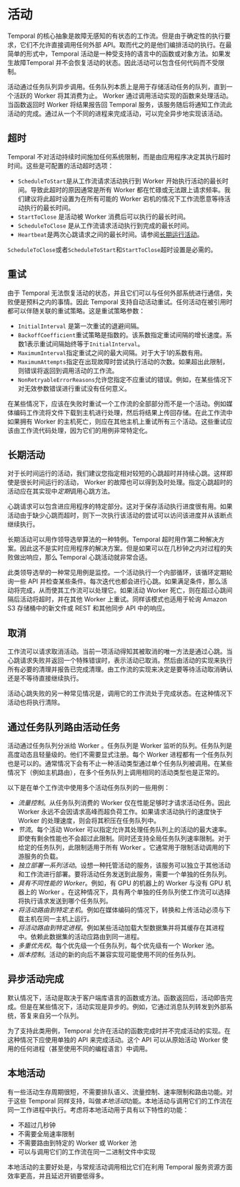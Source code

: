 # 活动

Temporal 的核心抽象是故障无感知的有状态的工作流。但是由于确定性的执行要求，它们不允许直接调用任何外部 API。取而代之的是他们编排活动的执行。在最简单的形式中，Temporal 活动是一种受支持的语言中的函数或对象方法。如果发生故障Temporal 并不会恢复活动的状态。因此活动可以包含任何代码而不受限制。

活动通过任务队列异步调用。任务队列本质上是用于存储活动任务的队列，直到一个活跃的 Worker 将其消费为止。 Worker 通过调用活动实现的函数来处理活动。当函数返回时 Worker 将结果报告回 Temporal 服务，该服务随后将通知工作流此活动的完成。通过从一个不同的进程来完成活动，可以完全异步地实现该活动。

## 超时

Temporal 不对活动持续时间施加任何系统限制，而是由应用程序决定其执行超时时间。这些是可配置的活动超时选项：

- `ScheduleToStart`是从工作流请求活动执行到 Worker 开始执行活动的最长时间。导致此超时的原因通常是所有 Worker 都在忙碌或无法跟上请求频率。我们建议将此超时设置为在所有可能的 Worker 宕机的情况下工作流愿意等待活动执行的最长时间。
- `StartToClose` 是活动被 Worker 消费后可以执行的最长时间。
- `ScheduleToClose` 是从工作流请求活动执行到完成的最长时间。
- `Heartbeat`是两次心跳请求之间的最长时间。请参阅[长期运行活动](https://docs.temporal.io/docs/activities#long-running-activities)。

`ScheduleToClose`或者`ScheduleToStart`和`StartToClose`超时设置是必需的。

## 重试

由于 Temporal 无法恢复活动的状态，并且它们可以与任何外部系统进行通信，失败便是预料之内的事情。因此 Temporal 支持自动活动重试。任何活动在被引用时都可以伴随关联的重试策略。这是重试策略参数：

- `InitialInterval` 是第一次重试的退避间隔。
- `BackoffCoefficient`重试策略是指数的。该系数指定重试间隔的增长速度。系数1表示重试间隔始终等于`InitialInterval`。
- `MaximumInterval`指定重试之间的最大间隔。对于大于1的系数有用。
- `MaximumAttempts`指定在出现故障时尝试执行活动的次数。如果超出此限制，则错误将返回到调用活动的工作流。
- `NonRetryableErrorReasons`允许您指定不应重试的错误。例如，在某些情况下对无效参数错误进行重试没有任何意义。

在某些情况下，应该在失败时重试一个工作流的全部部分而不是一个活动。例如媒体编码工作流将文件下载到主机进行处理，然后将结果上传回存储。在此工作流中如果拥有 Worker 的主机死亡，则应在其他主机上重试所有三个活动。这些重试应该由工作流代码处理，因为它们的用例非常特定化。

## 长期活动

对于长时间运行的活动，我们建议您指定相对较短的心跳超时并持续心跳。这样即使是很长时间运行的活动， Worker 的故障也可以得到及时处理。指定心跳超时的活动应在其实现中*定期*调用心跳方法。

心跳请求可以包含进应用程序的特定部分。这对于保存活动执行进度很有用。如果活动由于缺少心跳而超时，则下一次执行该活动的尝试可以访问该进度并从该断点继续执行。

长期活动可以用作领导选举算法的一种特例。Temporal 超时用作第二种解决方案。因此这不是实时应用程序的解决方案。但是如果可以在几秒钟之内对过程的失败做出响应，那么 Temporal 心跳活动就非常合适。

此类领导选举的一种常见用例是监控。一个活动执行一个内部循环，该循环定期轮询一些 API 并检查某些条件。每次迭代也都会进行心跳。如果满足条件，那么活动将完成，从而使其工作流可以处理它。如果活动 Worker 死亡，则在超过心跳间隔后活动将超时，并在其他 Worker 上重试。同样该模式也适用于轮询 Amazon S3 存储桶中的新文件或 REST 和其他同步 API 中的响应。

## 取消

工作流可以请求取消活动。当前一项活动得知其被取消的唯一方法是通过心跳。当心跳请求失败并返回一个特殊错误时，表示活动已取消。然后由活动的实现来执行所有必要的清理并报告已完成清理。由工作流的实现来决定是要等待活动取消确认还是不等待直接继续执行。

活动心跳失败的另一种常见情况是，调用它的工作流处于完成状态。在这种情况下活动也将执行清除。

## 通过任务队列路由活动任务

活动通过任务队列分派给 Worker 。任务队列是 Worker 监听的队列。任务队列是高度动态且轻量级的。他们不需要显式注册。每个 Worker 进程都有一个任务队列也是可以的。通常情况下会有不止一种活动类型通过单个任务队列被调用。在某些情况下（例如主机路由），在多个任务队列上调用相同的活动类型也是正常的。

以下是在单个工作流中使用多个活动任务队列的一些用例：

- *流量控制*。从任务队列消费的 Worker 仅在性能足够时才请求活动任务。因此 Worker 永远不会因请求高峰而超负荷工作。如果请求活动执行的速度快于 Worker 的处理速度，则会将其积压在任务队列中。
- *节流*。每个活动 Worker 可以指定允许其处理任务队列上的活动的最大速率。即使有剩余性能也不会超过此限制。同时还支持全局任务队列速率限制。对于给定的任务队列，此限制适用于所有 Worker 。它通常用于限制活动调用的下游服务的负载。
- *独立部署一系列活动*。设想一种托管活动的服务，该服务可以独立于其他活动和工作流进行部署。要将活动任务发送到此服务，需要一个单独的任务队列。
- *具有不同性能的  Worker*。例如，有 GPU 的机器上的 Worker 与没有 GPU 机器上的 Worker 。在这种情况下，具有两个单独的任务队列使工作流可以选择将执行请求发送到哪个任务队列。
- *将活动路由到特定主机*。例如在媒体编码的情况下，转换和上传活动必须与下载主机在同一主机上运行。
- *将活动路由到特定进程*。例如某些活动加载大型数据集并将其缓存在其进程中。依赖此数据集的活动应路由到同一进程。
- *多重优先权*。每个优先级一个任务队列，每个优先级有一个 Worker 池。
- *版本控制*。活动的新的向后不兼容实现可能使用不同的任务队列。

## 异步活动完成

默认情况下，活动是取决于客户端库语言的函数或方法。函数返回后，活动即告完成。但是在某些情况下，活动实现是异步的。例如，它通过消息队列转发到外部系统，答复来自另一个队列。

为了支持此类用例，Temporal 允许在活动的函数完成时并不完成活动的实现。在这种情况下应使用单独的 API 来完成活动。这个 API 可以从原始活动 Worker 使用的任何进程（甚至使用不同的编程语言）中调用。

## 本地活动

有一些活动生存周期很短，不需要排队语义、流量控制、速率限制和路由功能。对于这些 Temporal 同样支持，叫做*本地活动*功能。本地活动与调用它们的工作流在同一工作进程中执行。考虑将本地活动用于具有以下特性的功能：

- 不超过几秒钟
- 不需要全局速率限制
- 不需要路由到特定的 Worker 或 Worker 池
- 可以与调用它们的工作流在同一二进制文件中实现

本地活动的主要好处是，与常规活动调用相比它们在利用 Temporal  服务资源方面效率更高，并且延迟开销要低得多。